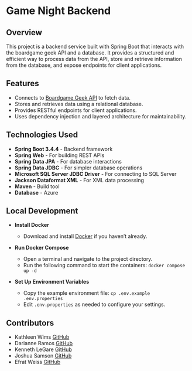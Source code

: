 # Game Night Backend

## Overview
This project is a backend service built with Spring Boot that interacts with the boardgame geek API and a database. It provides a structured and efficient way to process data from the API, store and retrieve information from the database, and expose endpoints for client applications.

## Features
- Connects to [Boardgame Geek API](https://boardgamegeek.com/xmlapi) to fetch data.
- Stores and retrieves data using a relational database.
- Provides RESTful endpoints for client applications.
- Uses dependency injection and layered architecture for maintainability.

## Technologies Used
- **Spring Boot 3.4.4** - Backend framework
- **Spring Web** - For building REST APIs
- **Spring Data JPA** - For database interactions
- **Spring Data JDBC** - For simpler database operations
- **Microsoft SQL Server JDBC Driver** - For connecting to SQL Server
- **Jackson Dataformat XML** - For XML data processing
- **Maven** - Build tool
- **Database** - Azure

## Local Development
- **Install Docker**
    - Download and install [Docker](https://www.docker.com/get-started) if you haven’t already.

- **Run Docker Compose**
    - Open a terminal and navigate to the project directory.
    - Run the following command to start the containers:  `docker compose up -d`

- **Set Up Environment Variables**
    - Copy the example environment file:  `cp .env.example .env.properties`
    - Edit `.env.properties` as needed to configure your settings.

## Contributors
- Kathleen Wims [GitHub](https://github.com/bewimsical)  
- Darianne Ramos [GitHub](https://github.com/darianne123)  
- Kenneth LeGare [GitHub](https://github.com/DataHiveMind)
- Joshua Samson [GitHub](https://github.com/jsams909)
- Efrat Weiss [GitHub](https://github.com/Wieefi)

